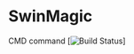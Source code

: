 # SwinMagic
CMD command
[![Build Status](https://travis-ci.org/queeniesowl/SwinMagic.svg?branch=master)]
